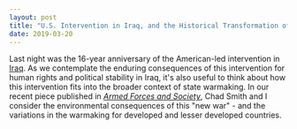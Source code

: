 ```yaml
---
layout: post
title: "U.S. Intervention in Iraq, and the Historical Transformation of Warmaking"
date: 2019-03-20
---
```

Last night was the 16-year anniversary of the American-led intervention in <a href="https://theintercept.com/2018/04/09/video-a-brief-history-of-u-s-intervention-in-iraq-over-the-past-half-century/">Iraq</a>. As we contemplate the enduring consequences of this intervention for human rights and political stability in Iraq, it's also useful to think about how this intervention fits into the broader context of state warmaking. In our recent piece published in <a href="https://journals.sagepub.com/doi/10.1177/0095327X19832615"><i>Armed Forces and Society</i></a>, Chad Smith and I consider the environmental consequences of this "new war" - and the variations in the warmaking for developed and lesser developed countries.
